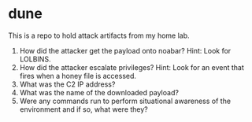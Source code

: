 # dune
This is a repo to hold attack artifacts from my home lab.

1. How did the attacker get the payload onto noabar?
Hint: Look for LOLBINS. 
2. How did the attacker escalate privileges?
Hint: Look for an event that fires when a honey file is accessed. 
3. What was the C2 IP address? 
4. What was the name of the downloaded payload?
5. Were any commands run to perform situational awareness of the environment and if so, what were they?
